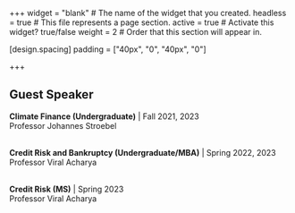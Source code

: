 +++
widget = "blank"  # The name of the widget that you created.
headless = true  # This file represents a page section.
active = true  # Activate this widget? true/false
weight = 2  # Order that this section will appear in.

[design.spacing]
  padding = ["40px", "0", "40px", "0"]

+++
## **Guest Speaker**  
**Climate Finance (Undergraduate)** | Fall 2021, 2023  
Professor Johannes Stroebel <br/><br/>   

**Credit Risk and Bankruptcy (Undergraduate/MBA)** | Spring 2022, 2023   
Professor Viral Acharya <br/><br/>   

**Credit Risk (MS)** | Spring 2023   
Professor Viral Acharya
